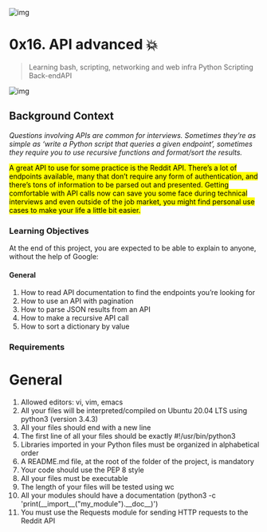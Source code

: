 ![img](https://assets.imaginablefutures.com/media/images/ALX_Logo.max-200x150.png)

# 0x16. API advanced 💥

>Learning bash, scripting, networking and web infra
>Python Scripting Back-endAPI

![img](https://s3.amazonaws.com/intranet-projects-files/holbertonschool-sysadmin_devops/314/WIxXad8.png)

## Background Context

<i>Questions involving APIs are common for interviews. Sometimes they’re as simple as ‘write a Python script that queries a given endpoint’, sometimes they require you to use recursive functions and format/sort the results.</i>

<mark>A great API to use for some practice is the Reddit API. There’s a lot of endpoints available, many that don’t require any form of authentication, and there’s tons of information to be parsed out and presented. Getting comfortable with API calls now can save you some face during technical interviews and even outside of the job market, you might find personal use cases to make your life a little bit easier.</mark>

### Learning Objectives

<str>At the end of this project, you are expected to be able to explain to anyone, without the help of Google:</str>
#### General
<ol>
    <li>How to read API documentation to find the endpoints you’re looking for</li>
    <li>How to use an API with pagination</li>
    <li>How to parse JSON results from an API</li>
    <li>How to make a recursive API call</li>
    <li>How to sort a dictionary by value</li>
</ol>

### Requirements
# General
<ol>
    <li>Allowed editors: vi, vim, emacs</li>
    <li>All your files will be interpreted/compiled on Ubuntu 20.04 LTS using python3 (version 3.4.3)</li>
    <li>All your files should end with a new line</li>
    <li>The first line of all your files should be exactly #!/usr/bin/python3</li>
    <li>Libraries imported in your Python files must be organized in alphabetical order</li>
    <li>A README.md file, at the root of the folder of the project, is mandatory</li>
    <li>Your code should use the PEP 8 style</li>
    <li>All your files must be executable</li>
    <li>The length of your files will be tested using wc</li>
    <li>All your modules should have a documentation (python3 -c 'print(__import__("my_module").__doc__)')</li>
    <li>You must use the Requests module for sending HTTP requests to the Reddit API</li>
</ol>
